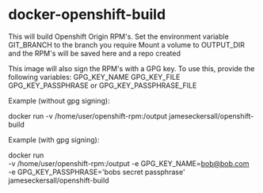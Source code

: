 # docker-openshift-build

This will build Openshift Origin RPM's.
Set the environment variable GIT_BRANCH to the branch you require
Mount a volume to OUTPUT_DIR and the RPM's will be saved here and a repo created

This image will also sign the RPM's with a GPG key.
To use this, provide the following variables:
GPG_KEY_NAME
GPG_KEY_FILE
GPG_KEY_PASSPHRASE or GPG_KEY_PASSPHRASE_FILE

Example (without gpg signing):

docker run -v /home/user/openshift-rpm:/output jameseckersall/openshift-build

Example (with gpg signing):

docker run \
  -v /home/user/openshift-rpm:/output
  -e GPG_KEY_NAME=bob@bob.com \
  -e GPG_KEY_PASSPHRASE='bobs secret passphrase' \
  jameseckersall/openshift-build
